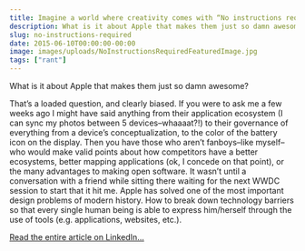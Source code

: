 ```yaml
---
title: Imagine a world where creativity comes with “No instructions required”
description: What is it about Apple that makes them just so damn awesome? Read my biased point of view.
slug: no-instructions-required
date: 2015-06-10T00:00:00-00:00
image: images/uploads/NoInstructionsRequiredFeaturedImage.jpg
tags: ["rant"]
---
```


What is it about Apple that makes them just so damn awesome?

That’s a loaded question, and clearly biased. If you were to ask me a few weeks ago I might have said anything from their application ecosystem (I can sync my photos between 5 devices–whaaaat?!) to their governance of everything from a device’s conceptualization, to the color of the battery icon on the display. Then you have those who aren’t fanboys–like myself–who would make valid points about how competitors have a better ecosystems, better mapping applications (ok, I concede on that point), or the many advantages to making open software. It wasn’t until a conversation with a friend while sitting there waiting for the next WWDC session to start that it hit me. Apple has solved one of the most important design problems of modern history. How to break down technology barriers so that every single human being is able to express him/herself through the use of tools (e.g. applications, websites, etc.).

[Read the entire article on LinkedIn...](https://www.linkedin.com/pulse/imagine-world-where-creativity-comes-instructions-required-showers)

